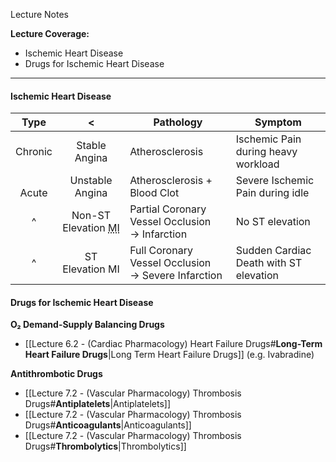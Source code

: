 Lecture Notes

**Lecture Coverage:**
- Ischemic Heart Disease
- Drugs for Ischemic Heart Disease

---
#### **Ischemic Heart Disease**

|   Type    |                          <                          | Pathology                                             | Symptom                                |
| :-------: | :-------------------------------------------------: | ----------------------------------------------------- | -------------------------------------- |
|  Chronic  |                    Stable Angina                    | Atherosclerosis                                       | Ischemic Pain during heavy workload    |
| <br>Acute |                   Unstable Angina                   | Atherosclerosis + Blood Clot                          | Severe Ischemic Pain during idle       |
|     ^     | Non-ST Elevation <abbr Title="Infarction">MI</abbr> | Partial Coronary Vessel Occlusion<br>→ Infarction     | No ST elevation                        |
|     ^     |                   ST Elevation MI                   | Full Coronary Vessel Occlusion<br>→ Severe Infarction | Sudden Cardiac Death with ST elevation |

#### **Drugs for Ischemic Heart Disease**
**O₂ Demand-Supply Balancing Drugs**
- [[Lecture 6.2 - (Cardiac Pharmacology) Heart Failure Drugs#**Long-Term Heart Failure Drugs**|Long Term Heart Failure Drugs]] (e.g. Ivabradine)

**Antithrombotic Drugs**
- [[Lecture 7.2 - (Vascular Pharmacology) Thrombosis Drugs#**Antiplatelets**|Antiplatelets]]
- [[Lecture 7.2 - (Vascular Pharmacology) Thrombosis Drugs#**Anticoagulants**|Anticoagulants]]
- [[Lecture 7.2 - (Vascular Pharmacology) Thrombosis Drugs#**Thrombolytics**|Thrombolytics]]